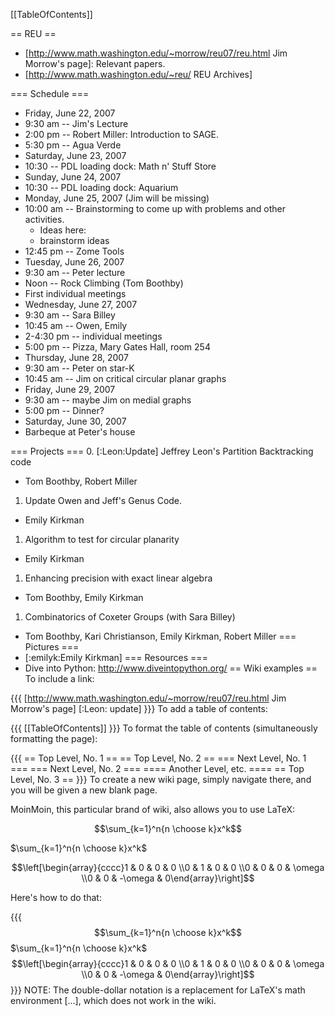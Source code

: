 [[TableOfContents]]

== REU ==
 * [http://www.math.washington.edu/~morrow/reu07/reu.html Jim Morrow's page]: Relevant papers.
 * [http://www.math.washington.edu/~reu/ REU Archives]


=== Schedule ===
 * Friday, June 22, 2007
  * 9:30 am -- Jim's Lecture
  * 2:00 pm -- Robert Miller: Introduction to SAGE.
  * 5:30 pm -- Agua Verde
 * Saturday, June 23, 2007
  * 10:30 -- PDL loading dock: Math n' Stuff Store
 * Sunday, June 24, 2007
  * 10:30 -- PDL loading dock: Aquarium
 * Monday, June 25, 2007 (Jim will be missing)
  * 10:00 am -- Brainstorming to come up with problems and other activities.
    * Ideas here:
     * brainstorm ideas
  * 12:45 pm -- Zome Tools
 * Tuesday, June 26, 2007
  * 9:30 am -- Peter lecture
  * Noon -- Rock Climbing (Tom Boothby)
  * First individual meetings
 * Wednesday, June 27, 2007
  * 9:30 am -- Sara Billey
  * 10:45 am -- Owen, Emily
  * 2-4:30 pm -- individual meetings
  * 5:00 pm -- Pizza, Mary Gates Hall, room 254
 * Thursday, June 28, 2007
  * 9:30 am -- Peter on star-K
  * 10:45 am -- Jim on critical circular planar graphs
 * Friday, June 29, 2007
  * 9:30 am -- maybe Jim on medial graphs
  * 5:00 pm -- Dinner?
 * Saturday, June 30, 2007
  * Barbeque at Peter's house

=== Projects ===
 0. [:Leon:Update] Jeffrey Leon's Partition Backtracking code
  * Tom Boothby, Robert Miller
 1. Update Owen and Jeff's Genus Code.
  * Emily Kirkman
 1. Algorithm to test for circular planarity
  * Emily Kirkman
 1. Enhancing precision with exact linear algebra
  * Tom Boothby, Emily Kirkman
 1. Combinatorics of Coxeter Groups (with Sara Billey)
  * Tom Boothby, Kari Christianson, Emily Kirkman, Robert Miller
=== Pictures ===
 * [:emilyk:Emily Kirkman]
=== Resources ===
 * Dive into Python: http://www.diveintopython.org/
== Wiki examples ==
To include a link:

{{{
[http://www.math.washington.edu/~morrow/reu07/reu.html Jim Morrow's page]
[:Leon: update]
}}}
To add a table of contents:

{{{
[[TableOfContents]]
}}}
To format the table of contents (simultaneously formatting the page):

{{{
== Top Level, No. 1 ==
== Top Level, No. 2 ==
=== Next Level, No. 1 ===
=== Next Level, No. 2 ===
==== Another Level, etc. ====
== Top Level, No. 3 ==
}}}
To create a new wiki page, simply navigate there, and you will be given a new blank page.

MoinMoin, this particular brand of wiki, also allows you to use LaTeX:

$$\sum_{k=1}^n{n \choose k}x^k$$

$\sum_{k=1}^n{n \choose k}x^k$

$$\left[\begin{array}{cccc}1 & 0 & 0 & 0 \\0 & 1 & 0 & 0 \\0 & 0 & 0 & \omega \\0 & 0 & -\omega & 0\end{array}\right]$$

Here's how to do that:

{{{
$$\sum_{k=1}^n{n \choose k}x^k$$
$\sum_{k=1}^n{n \choose k}x^k$
$$\left[\begin{array}{cccc}1 & 0 & 0 & 0 \\0 & 1 & 0 & 0 \\0 & 0 & 0 & \omega \\0 & 0 & -\omega & 0\end{array}\right]$$
}}}
NOTE: The double-dollar notation is a replacement for LaTeX's math environment \[...\], which does not work in the wiki.
